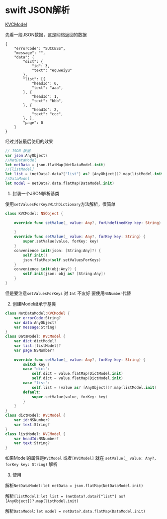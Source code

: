 # swift JSON解析

[KVCModel](https://github.com/equweiyu/KVCModel)

先看一段JSON数据，这是网络返回的数据

	{
	    "errorCode": "SUCCESS",
	    "message": "",
	    "data": {
	        "dict": {
	            "id": 3,
	            "text": "equweiyu"
	        },
	        "list": [{
	            "headId": 0,
	            "text": "aaa",
	        }, {
	            "headId": 1,
	            "text": "bbb",
	        }, {
	            "headId": 2,
	            "text": "ccc",
	        }, ],
	        "page": 0
	    }
	}


经过封装最后使用的效果

```swift
// JSON 数据
var json:AnyObject?
//NetDataModel 
let netData = json.flatMap(NetDataModel.init)
//[listModel]
let list = (netData?.data?["list"] as? [AnyObject])?.map(listModel.init)
//DataModel
let model = netData?.data.flatMap(DataModel.init)
```

1. 封装一个JSON解析基类

使用`setValuesForKeysWithDictionary`方法解析，很简单

```swift
class KVCModel: NSObject {
    
    override func setValue(_ value: Any?, forUndefinedKey key: String) {
        
    }
    override func setValue(_ value: Any?, forKey key: String) {
        super.setValue(value, forKey: key)
    }
    convenience init(json: [String:Any]?) {
        self.init()
        json.flatMap(self.setValuesForKeys)
    }
    convenience init(obj:Any?) {
        self.init(json: obj as? [String:Any])
    }
}
```
但是要注意`setValuesForKeys` 对 `Int` 不友好 要使用`NSNumber`代替

2. 创建Model继承于基类

```swift
class NetDataModel:KVCModel {
    var errorCode:String?
    var data:AnyObject?
    var message:String?
}
class DataModel: KVCModel {
    var dict:dictModel?
    var list:[listModel]?
    var page:NSNumber?
    
    override func setValue(_ value: Any?, forKey key: String) {
        switch key {
        case "dict":
            self.dict = value.flatMap(DictModel.init)
            self.dict = value.flatMap(DictModel.init)
        case "list":
            self.list = (value as? [AnyObject])?.map(listModel.init)
        default:
            super.setValue(value, forKey: key)
        }
    }
}
class dictModel: KVCModel {
    var id:NSNumber?
    var text:String?
}
class listModel: KVCModel {
    var headId:NSNumber?
    var text:String?
}
```
如果Model的属性是`KVCModel` 或者`[KVCModel]` 就在 `setValue(_ value: Any?, forKey key: String)` 解析

3. 使用

解析`NetDataModel`:
	`let netData = json.flatMap(NetDataModel.init)`

解析`[listModel]`:
	`let list = (netData?.data?["list"] as? [AnyObject])?.map(listModel.init)`

解析`DataModel`:
	`let model = netData?.data.flatMap(DataModel.init)`


